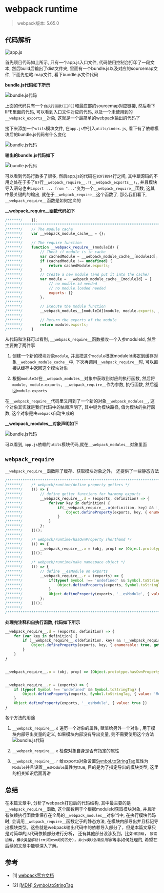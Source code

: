 # webpack runtime

> webpack版本: 5.65.0

## 代码解析

![app.js](./images/webpack-01.png)

首先项目代码如上所示, 只有一个app.js入口文件, 代码使用控制台打印了一段文本, 然后build后输出了dist文件夹, 里面有一个bundle.js以及对应的sourcemap文件, 下面先忽略.map文件, 看下bundle.js文件代码

**bundle.js代码如下所示**

![bundle.js代码](./images/webpack-02.png)

上面的代码只有一个`自执行函数(IIFE)`和最底部的sourcemap对应链接, 然后看下IIFE里面的代码, 可以看到入口文件对应的代码, 以及一个未使用到的`__webpack_exports__`对象, 这就是一个最简单的webpack输出的代码了

接下来添加一个`utils`模块文件, 在`app.js`中引入`utils/index.js`, 看下有了依赖模块后的bundle.js代码有什么变化

![bundle.js代码](./images/webpack-03.png)


**输出的bundle.js代码如下**

![bundle.js代码](./images/webpack-04.png)

可以看到代码行数多了很多, 然后app.js的代码在`83行到94`行之间, 其中跟源码的不用之处在于多了`87`行`__webpack_require__.r(__webpack_exports__);`, 并且模块导入语句也由`import ... from "..."`变为一个`__webpack_require__`函数, 这其中最关键的的输出, 就在于`__webpack_require__`这个函数了, 那么我们看下, `__webpack_require__`函数是如何定义的


**__webpack_require__函数代码如下**

```js
/******/ 	});
/************************************************************************/
/******/ 	// The module cache
/******/ 	var __webpack_module_cache__ = {};
/******/ 	
/******/ 	// The require function
/******/ 	function __webpack_require__(moduleId) {
/******/ 		// Check if module is in cache
/******/ 		var cachedModule = __webpack_module_cache__[moduleId];
/******/ 		if (cachedModule !== undefined) {
/******/ 			return cachedModule.exports;
/******/ 		}
/******/ 		// Create a new module (and put it into the cache)
/******/ 		var module = __webpack_module_cache__[moduleId] = {
/******/ 			// no module.id needed
/******/ 			// no module.loaded needed
/******/ 			exports: {}
/******/ 		};
/******/ 	
/******/ 		// Execute the module function
/******/ 		__webpack_modules__[moduleId](module, module.exports, __webpack_require__);
/******/ 	
/******/ 		// Return the exports of the module
/******/ 		return module.exports;
/******/ 	}
```

从代码和注释可以看到, `__webpack_require__`函数接收一个入参moduleId, 然后主要做了两件事

1. 创建一个新的模块对象`module`, 并且把这个`module`根据moduleId绑定到缓存对象`__webpack_module_cache__`中, 下次再调用`__webpack_require__`时, 可以直接从缓存中返回这个模块对象

2. 根据`moduleId`在`__webpack_modules__`对象中获取到对应的执行函数, 然后将`module, module.exports, __webpack_require__`作为参数, 执行函数, 然后返回`module.exports`

在`__webpack_require__`代码里又用到了一个新的对象`__webpack_modules__`, 这个对象其实就是我们代码中的依赖声明了, 其中键为模块路径, 值为模块的执行函数, 这个对象是由`webpack`自动生成的

**__webpack_modules__对象声明如下**

![bundle.js代码](./images/webpack-05.png)

可以看到, `app.js`依赖的`utils`模块代码,就在`__webpack_modules__`对象里面

## `webpack_require`

`__webpack_require__`函数除了缓存、获取模块对象之外， 还提供了一些静态方法

```js
/************************************************************************/
/******/ 	/* webpack/runtime/define property getters */
/******/ 	(() => {
/******/ 		// define getter functions for harmony exports
/******/ 		__webpack_require__.d = (exports, definition) => {
/******/ 			for(var key in definition) {
/******/ 				if(__webpack_require__.o(definition, key) && !__webpack_require__.o(exports, key)) {
/******/ 					Object.defineProperty(exports, key, { enumerable: true, get: definition[key] });
/******/ 				}
/******/ 			}
/******/ 		};
/******/ 	})();
/******/ 	
/******/ 	/* webpack/runtime/hasOwnProperty shorthand */
/******/ 	(() => {
/******/ 		__webpack_require__.o = (obj, prop) => (Object.prototype.hasOwnProperty.call(obj, prop))
/******/ 	})();
/******/ 	
/******/ 	/* webpack/runtime/make namespace object */
/******/ 	(() => {
/******/ 		// define __esModule on exports
/******/ 		__webpack_require__.r = (exports) => {
/******/ 			if(typeof Symbol !== 'undefined' && Symbol.toStringTag) {
/******/ 				Object.defineProperty(exports, Symbol.toStringTag, { value: 'Module' });
/******/ 			}
/******/ 			Object.defineProperty(exports, '__esModule', { value: true });
/******/ 		};
/******/ 	})();
/******/ 	
/************************************************************************/
```

**处理完注释和自执行函数, 代码如下所示**

```js
__webpack_require__.d = (exports, definition) => {
    for (var key in definition) {
        if (__webpack_require__.o(definition, key) && !__webpack_require__.o(exports, key)) {
            Object.defineProperty(exports, key, { enumerable: true, get: definition[ key ] })
        }
    }
}


__webpack_require__.o = (obj, prop) => (Object.prototype.hasOwnProperty.call(obj, prop))


__webpack_require__.r = (exports) => {
    if (typeof Symbol !== 'undefined' && Symbol.toStringTag) {
        Object.defineProperty(exports, Symbol.toStringTag, { value: 'Module' })
    }
    Object.defineProperty(exports, '__esModule', { value: true })
}
```

各个方法的用途

1. `__webpack_require__.d` 遍历一个对象的属性, 赋值给另外一个对象 , 用于模块内部导出变量的定义, 如果模块内部没有导出变量, 则不需要使用这个方法
![bundle.js代码](./images/webpack-06.png)

2. `__webpack_require__.o` 检查对象自身是否有指定的属性

3. `__webpack_require__.r` 给exports对象设置<a href="https://developer.mozilla.org/zh-CN/docs/Web/JavaScript/Reference/Global_Objects/Symbol/toStringTag">Symbol.toStringTag</a>属性为`Module`并且设置`__esModule`属性为true, 目的是为了指定导出的模块类型, 这里的相关知识后面再讲

## 总结
在本篇文章中, 分析了webpack打包后的代码结构, 其中最主要的是`__webpack_require__`函数, 这个函数用于个根据moduleId获取模块对象, 并且所有依赖执行函数集保存在全局的`__webpack_modules__`对象当中, 在执行模块代码时, 会调用`__webpack_require__`函数定于的静态方法, 在模块内部导出并且标记导出模块类型。这些就是webpack输出代码中的依赖导入部分了，但是本篇文章只是对简单的js代码依赖部分进行分析， 还有其他部分没涉及到，比如`懒加载`， `按需加载`，`模块类型解析(cmj和esm如何区分)`，`非js模块依赖引用`等等事如何处理的, 希望在后续的文章中能够深入了解。 


## 参考

<div id="refer-anchor-1"></div>

- [1] [webpack官方文档](https://webpack.docschina.org/)

<div id="refer-anchor-2"></div>

- [2] [[MDN] Symbol.toStringTag](https://developer.mozilla.org/zh-CN/docs/Web/JavaScript/Reference/Global_Objects/Symbol/toStringTag)
   
   